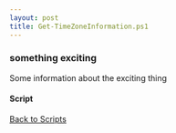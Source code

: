 ```yaml
---
layout: post
title: Get-TimeZoneInformation.ps1
---
```


### something exciting

Some information about the exciting thing

#### Script

<script src="https://gist-it.appspot.com/github.com/BanterBoy/scripts-blog/blob/master/PowerShell/scripts/time/Get-TimeZoneInformation.ps1"></script>

<a href="/menu/_pages/scripts.html">Back to Scripts</a>
